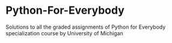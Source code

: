 # Python-For-Everybody
Solutions to all the graded assignments of Python for Everybody specialization course by University of Michigan
